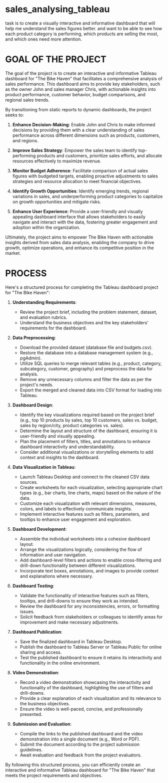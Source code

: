 # sales_analysing_tableau
task is to create a visually interactive and informative dashboard that will help me understand the sales figures better. and want to be able to see how each product category is performing, which products are selling the most, and which ones need more attention. 

# GOAL OF THE PROJECT
The goal of the project is to create an interactive and informative Tableau dashboard for "The Bike Haven" that facilitates a comprehensive analysis of sales performance. This dashboard aims to provide key stakeholders, such as the owner John and sales manager Chris, with actionable insights into product performance, customer behavior, budget comparisons, and regional sales trends.

By transitioning from static reports to dynamic dashboards, the project seeks to:

1. **Enhance Decision-Making**: Enable John and Chris to make informed decisions by providing them with a clear understanding of sales performance across different dimensions such as products, customers, and regions.

2. **Improve Sales Strategy**: Empower the sales team to identify top-performing products and customers, prioritize sales efforts, and allocate resources effectively to maximize revenue.

3. **Monitor Budget Adherence**: Facilitate comparison of actual sales figures with budgeted targets, enabling proactive adjustments to sales strategies and resource allocation to meet financial objectives.

4. **Identify Growth Opportunities**: Identify emerging trends, regional variations in sales, and underperforming product categories to capitalize on growth opportunities and mitigate risks.

5. **Enhance User Experience**: Provide a user-friendly and visually appealing dashboard interface that allows stakeholders to easily navigate and interact with the data, fostering greater engagement and adoption within the organization.

Ultimately, the project aims to empower The Bike Haven with actionable insights derived from sales data analysis, enabling the company to drive growth, optimize operations, and enhance its competitive position in the market.

# PROCESS

Here's a structured process for completing the Tableau dashboard project for "The Bike Haven":

1. **Understanding Requirements**:
   - Review the project brief, including the problem statement, dataset, and evaluation rubrics.
   - Understand the business objectives and the key stakeholders' requirements for the dashboard.

2. **Data Preprocessing**:
   - Download the provided dataset (database file and budgets.csv).
   - Restore the database into a database management system (e.g., pgAdmin).
   - Utilize SQL queries to merge relevant tables (e.g., product, category, subcategory, customer, geography) and preprocess the data for analysis.
   - Remove any unnecessary columns and filter the data as per the project's needs.
   - Export the merged and cleaned data into CSV format for loading into Tableau.

3. **Dashboard Design**:
   - Identify the key visualizations required based on the project brief (e.g., top 10 products by sales, top 10 customers, sales vs. budget, sales by region/city, product categories vs. sales).
   - Determine the layout and structure of the dashboard, ensuring it is user-friendly and visually appealing.
   - Plan the placement of filters, titles, and annotations to enhance dashboard interactivity and understandability.
   - Consider additional visualizations or storytelling elements to add context and insights to the dashboard.

4. **Data Visualization in Tableau**:
   - Launch Tableau Desktop and connect to the cleaned CSV data sources.
   - Create worksheets for each visualization, selecting appropriate chart types (e.g., bar charts, line charts, maps) based on the nature of the data.
   - Customize each visualization with relevant dimensions, measures, colors, and labels to effectively communicate insights.
   - Implement interactive features such as filters, parameters, and tooltips to enhance user engagement and exploration.

5. **Dashboard Development**:
   - Assemble the individual worksheets into a cohesive dashboard layout.
   - Arrange the visualizations logically, considering the flow of information and user navigation.
   - Add dashboard-level filters and actions to enable cross-filtering and drill-down functionality between different visualizations.
   - Incorporate text boxes, annotations, and images to provide context and explanations where necessary.

6. **Dashboard Testing**:
   - Validate the functionality of interactive features such as filters, tooltips, and drill-downs to ensure they work as intended.
   - Review the dashboard for any inconsistencies, errors, or formatting issues.
   - Solicit feedback from stakeholders or colleagues to identify areas for improvement and make necessary adjustments.

7. **Dashboard Publication**:
   - Save the finalized dashboard in Tableau Desktop.
   - Publish the dashboard to Tableau Server or Tableau Public for online sharing and access.
   - Test the published dashboard to ensure it retains its interactivity and functionality in the online environment.

8. **Video Demonstration**:
   - Record a video demonstration showcasing the interactivity and functionality of the dashboard, highlighting the use of filters and drill-downs.
   - Provide a clear explanation of each visualization and its relevance to the business objectives.
   - Ensure the video is well-paced, concise, and professionally presented.

9. **Submission and Evaluation**:
   - Compile the links to the published dashboard and the video demonstration into a single document (e.g., Word or PDF).
   - Submit the document according to the project submission guidelines.
   - Await evaluation and feedback from the project evaluators.

By following this structured process, you can efficiently create an interactive and informative Tableau dashboard for "The Bike Haven" that meets the project requirements and objectives.
